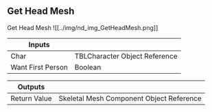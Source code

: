 ## Get Head Mesh
Get Head Mesh
![[../img/nd_img_GetHeadMesh.png]]

|Inputs||
|--|--|
| Char | TBLCharacter Object Reference |
| Want First Person | Boolean |

|Outputs||
|--|--|
| Return Value | Skeletal Mesh Component Object Reference |
